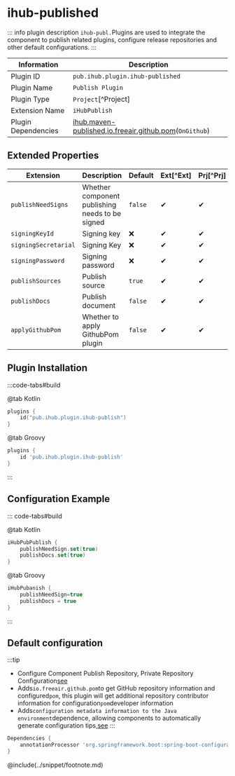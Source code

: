 # ihub-published

::: info plugin description
`ihub-publ.`Plugins are used to integrate the component to publish related plugins, configure release repositories and other default configurations.
:::

| Information         | Description                                                                                                                                                                                   |
| ------------------- | --------------------------------------------------------------------------------------------------------------------------------------------------------------------------------------------- |
| Plugin ID           | `pub.ihub.plugin.ihub-published`                                                                                                                                                              |
| Plugin Name         | `Publish Plugin`                                                                                                                                                                              |
| Plugin Type         | `Project`[^Project]                                                                                                                                                                           |
| Extension Name      | `iHubPublish`                                                                                                                                                                                 |
| Plugin Dependencies | [ihub](iHub),[maven-published](https://docs.gradle.org/current/userguide/publishing_maven.html),[io.freeair.github.pom](https://plugins.gradle.org/plugin/io.freefair.github.pom)(`OnGithub`) |

## Extended Properties

| Extension            | Description                                     | Default | Ext[^Ext] | Prj[^Prj] | Sys[^Sys] | Env[^Env] |
| -------------------- | ----------------------------------------------- | ------- | --------- | --------- | --------- | --------- |
| `publishNeedSigns`   | Whether component publishing needs to be signed | `false` | ✔         | ✔         | ✔         | ❌         |
| `signingKeyId`       | Signing key                                     | ❌       | ✔         | ✔         | ✔         | ✔         |
| `signingSecretarial` | Signing Key                                     | ❌       | ✔         | ✔         | ✔         | ✔         |
| `signingPassword`    | Signing password                                | ❌       | ✔         | ✔         | ✔         | ✔         |
| `publishSources`     | Publish source                                  | `true`  | ✔         | ✔         | ✔         | ❌         |
| `publishDocs`        | Publish document                                | `false` | ✔         | ✔         | ✔         | ❌         |
| `applyGithubPom`     | Whether to apply GithubPom plugin               | `false` | ✔         | ✔         | ✔         | ❌         |

## Plugin Installation

:::code-tabs#build

@tab Kotlin

```kotlin
plugins {
    id("pub.ihub.plugin.ihub-publish")
}
```

@tab Groovy

```groovy
plugins {
    id 'pub.ihub.plugin.ihub-publish'
}
```

:::

## Configuration Example

::: code-tabs#build

@tab Kotlin

```kotlin
iHubPubPublish {
    publishNeedSign.set(true)
    publishDocs.set(true)
}
```

@tab Groovy

```groovy
iHubPubanish {
    publishNeedSign=true
    publishDocs = true
}
```

:::

## Default configuration

:::tip
- Configure Component Publish Repository, Private Repository Configuration[see](iHub#扩展属性)
- Adds`io.freeair.github.pom`to get GitHub repository information and configured`pom`, this plugin will get additional repository contributor information for configuration`pom`developer information
- Adds`configuration metadata information to the Java environment`dependence, allowing components to automatically generate configuration tips,[see](https://docs.spring.io/spring-boot/docs/2.5.5/reference/html/configuration-metadata.html#configuration-metadata)
:::

```groovy
Dependencies {
    annotationProcessor 'org.springframework.boot:spring-boot-configuration-processor'
}
```

@include(../snippet/footnote.md)
